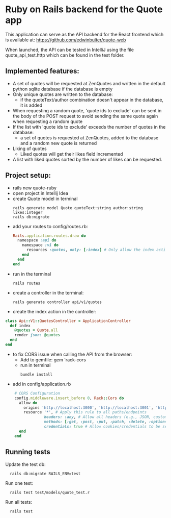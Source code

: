 # Ruby on Rails backend for the Quote app
This application can serve as the API backend for the React frontend which is available at:
https://github.com/edwinbulter/quote-web

When launched, the API can be tested in IntelliJ using the file quote_api_test.http which can be found in the test folder.

## Implemented features:
- A set of quotes will be requested at ZenQuotes and written in the default python sqlite database if the database is empty
- Only unique quotes are written to the database:
  - if the quoteText/author combination doesn't appear in the database, it is added
- When requesting a random quote, 'quote ids to exclude' can be sent in the body of the POST request to avoid sending the same quote again when requesting a random quote
- If the list with 'quote ids to exclude' exceeds the number of quotes in the database:
  - a set of quotes is requested at ZenQuotes, added to the database and a random new quote is returned
- Liking of quotes
  - Liked quotes will get their likes field incremented
- A list with liked quotes sorted by the number of likes can be requested.

## Project setup:
- rails new quote-ruby
- open project in Intellij Idea
- create Quote model in terminal
  ```shell
  rails generate model Quote quoteText:string author:string likes:integer
  rails db:migrate
  ```
- add your routes to config/routes.rb:
  ```ruby
  Rails.application.routes.draw do
    namespace :api do
      namespace :v1 do
        resources :quotes, only: [:index] # Only allow the index action for now
      end
    end
  end
  ```
- run in the terminal
  ```shell
  rails routes
  ```
- create a controller in the terminal:
  ```shell
  rails generate controller api/v1/quotes
  ```
- create the index action in the controller:
```ruby
class Api::V1::QuotesController < ApplicationController
  def index
    @quotes = Quote.all
    render json: @quotes
  end
end
```
- to fix CORS issue when calling the API from the browser:
  - Add to gemfile: gem 'rack-cors
  - run in terminal
    ```shell
    bundle install
    ```
- add in config/application.rb
```ruby
    # CORS Configuration
    config.middleware.insert_before 0, Rack::Cors do
      allow do
        origins 'http://localhost:3000', 'http://localhost:3001', 'http://localhost:3002' # Allowed origins (adjust as needed)
        resource '*', # Apply this rule to all paths/endpoints
                 headers: :any, # Allow all headers (e.g., JSON, custom headers)
                 methods: [:get, :post, :put, :patch, :delete, :options, :head], # Allow specific request methods
                 credentials: true # Allow cookies/credentials to be sent (if API requires this)
      end
    end
```

## Running tests
Update the test db:
  ```shell
    rails db:migrate RAILS_ENV=test
  ```

Run one test:
```shell
  rails test test/models/quote_test.r
```

Run all tests:
```shell
  rails test
```

